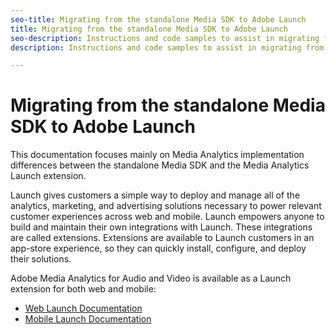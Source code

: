 ```yaml
---
seo-title: Migrating from the standalone Media SDK to Adobe Launch
title: Migrating from the standalone Media SDK to Adobe Launch
seo-description: Instructions and code samples to assist in migrating from the Media SDK to Launch.
description: Instructions and code samples to assist in migrating from the Media SDK to Launch.

---
```


# Migrating from the standalone Media SDK to Adobe Launch 

This documentation focuses mainly on Media Analytics implementation differences 
between the standalone Media SDK and the Media Analytics Launch extension.

Launch gives customers a simple way to deploy and manage all of the analytics, 
marketing, and advertising solutions necessary to power relevant customer 
experiences across web and mobile. Launch empowers anyone to build and maintain 
their own integrations with Launch. These integrations are called extensions. 
Extensions are available to Launch customers in an app-store experience, so they 
can quickly install, configure, and deploy their solutions.

Adobe Media Analytics for Audio and Video is available as a Launch extension for both web and mobile: 

* [Web Launch Documentation](https://docs.adobe.com/content/help/en/launch/using/extensions-ref/adobe-extension/media-analytics-extension/overview.html)
* [Mobile Launch Documentation](https://aep-sdks.gitbook.io/docs/using-mobile-extensions/adobe-media-analytics)

